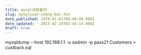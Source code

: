 ```yaml
---
title: mysql远程备份
slug: mysqlyuan-cheng-bei-fen
date_published: 1970-01-01T00:00:00.000Z
date_updated:   2015-02-26T03:45:14.000Z
draft: true
---
```


mysqldump --host 192.168.1.1 -u sadmin -p pass21 Customers > custback.sql
